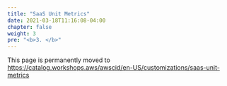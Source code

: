 ```yaml
---
title: "SaaS Unit Metrics"
date: 2021-03-18T11:16:08-04:00
chapter: false
weight: 3
pre: "<b>3. </b>"
---
```


This page is permanently moved to https://catalog.workshops.aws/awscid/en-US/customizations/saas-unit-metrics